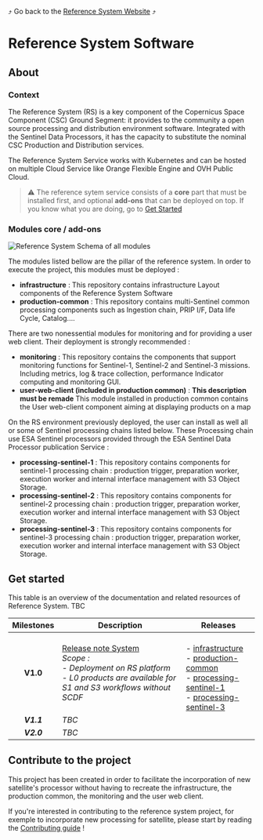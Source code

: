 :arrow_heading_up: Go back to the [Reference System Website](https://referencesystem.copernicus.eu/) :arrow_heading_up:

# Reference System Software

## About

### Context

The Reference System (RS) is a key component of the Copernicus Space Component (CSC) Ground Segment: it provides to the community a open source processing and distribution environment software. Integrated with the Sentinel Data Processors, it has the capacity to substitute the nominal CSC Production and Distribution services. 

The Reference System Service works with Kubernetes and can be hosted on multiple Cloud Service like Orange Flexible Engine and OVH Public Cloud.

> :warning: The reference sytem service consists of a **core** part that must be installed first, and optional **add-ons** that can be deployed on top. If you know what you are doing, go to [Get Started](#get-started)

### Modules core / add-ons

![Reference System Schema of all modules](https://raw.githubusercontent.com/COPRS/reference-system-software/moe/.github/assets/images/Reference-System-6.png)

The modules listed bellow are the pillar of the reference system. In order to execute the project, this modules must be deployed :

- **infrastructure** : This repository contains infrastructure Layout components of the Reference System Software
- **production-common** : This repository contains multi-Sentinel common processing components such as Ingestion chain, PRIP I/F, Data life Cycle, Catalog....

There are two nonessential modules for monitoring and for providing a user web client. 
Their deployment is strongly recommended :

- **monitoring** : This repository contains the components that support monitoring functions for Sentinel-1, Sentinel-2 and Sentinel-3 missions. Including metrics, log & trace collection, performance Indicator computing and monitoring GUI.
- **user-web-client (included in production common)** : **This description must be remade** This module installed in production common contains the User web-client component aiming at displaying products on a map

On the RS environment previously deployed, the user can install as well all or some of Sentinel processing chains listed below. These Processing chain use ESA Sentinel processors provided through the ESA Sentinel Data Processor publication Service :

- **processing-sentinel-1** : This repository contains components for sentinel-1 processing chain : production trigger, preparation worker, execution worker and internal interface management with S3 Object Storage.
- **processing-sentinel-2** : This repository contains components for sentinel-2 processing chain : production trigger, preparation worker, execution worker and internal interface management with S3 Object Storage.
- **processing-sentinel-3** : This repository contains components for sentinel-3 processing chain : production trigger, preparation worker, execution worker and internal interface management with S3 Object Storage.

## Get started

This table is an overview of the documentation and related resources of Reference System.
TBC

| Milestones | Description                                                                                                            | Releases |
| :----------: | -------------------------------------------------------------------------------------------------------------------- | -------- |
| **V1.0**       | [Release note System](https://github.com/COPRS/reference-system-software/blob/moe/releases/v1.0.md)<br>*Scope :<br>\- Deployment on RS platform<br>\- L0 products are available for S1 and S3 workflows without SCDF* |<br>\- [infrastructure](https://github.com/COPRS/infrastructure/tree/0.3.0-rc4)<br>\- [production-common](https://github.com/COPRS/production-common/tree/0.3.0-rc11)<br>\- [processing-sentinel-1](https://github.com/COPRS/processing-sentinel-1/tree/0.3.0-rc11)<br>\- [processing-sentinel-3](https://github.com/COPRS/processing-sentinel-3/tree/0.3.0-rc11) |
| ***V1.1***       | *TBC*                                                                                                                    |   |
| ***V2.0***       | *TBC*                                                                                                                    |   |

## Contribute to the project

This project has been created in order to facilitate the incorporation of new satellite's processor without having to recreate the infrastructure, the production common, the monitoring and the user web client.

If you're interested in contributing to the reference system project, for exemple to incorporate new processing for satellite, please start by reading the [Contributing guide](/contribute/) !


